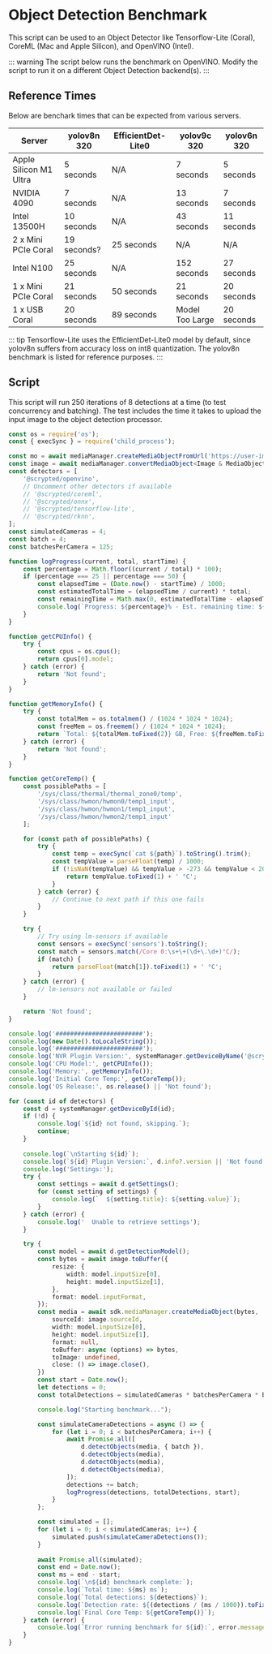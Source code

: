# Object Detection Benchmark

This script can be used to an Object Detector like Tensorflow-Lite (Coral), CoreML (Mac and Apple Silicon), and OpenVINO (Intel).


::: warning
The script below runs the benchmark on OpenVINO. Modify the script to run it on a different Object Detection backend(s).
:::

## Reference Times

Below are benchark times that can be expected from various servers. 

|Server|yolov8n 320|EfficientDet-Lite0|yolov9c 320|yolov6n 320|
|-|-|-|-|-|
|Apple Silicon M1 Ultra|5 seconds|N/A|7 seconds|5 seconds|
|NVIDIA 4090|7 seconds|N/A|13 seconds|7 seconds|
|Intel 13500H|10 seconds|N/A|43 seconds|11 seconds|
|2 x Mini PCIe Coral|19 seconds?|25 seconds|N/A|N/A|
|Intel N100|25 seconds|N/A|152 seconds|27 seconds|
|1 x Mini PCIe Coral|21 seconds|50 seconds|21 seconds|20 seconds|
|1 x USB Coral|20 seconds|89 seconds|Model Too Large|20 seconds|

::: tip
Tensorflow-Lite uses the EfficientDet-Lite0 model by default, since yolov8n suffers from accuracy loss on int8 quantization. The yolov8n benchmark is listed for reference purposes.
:::

## Script

This script will run 250 iterations of 8 detections at a time (to test concurrency and batching). The test includes the time it takes to upload the input image to the object detection processor.

```ts
const os = require('os');
const { execSync } = require('child_process');

const mo = await mediaManager.createMediaObjectFromUrl('https://user-images.githubusercontent.com/73924/230690188-7a25983a-0630-44e9-9e2d-b4ac150f1524.jpg');
const image = await mediaManager.convertMediaObject<Image & MediaObject>(mo, 'x-scrypted/x-scrypted-image');
const detectors = [
    '@scrypted/openvino',
    // Uncomment other detectors if available
    // '@scrypted/coreml',
    // '@scrypted/onnx',
    // '@scrypted/tensorflow-lite',
    // '@scrypted/rknn',
];
const simulatedCameras = 4;
const batch = 4;
const batchesPerCamera = 125;

function logProgress(current, total, startTime) {
    const percentage = Math.floor((current / total) * 100);
    if (percentage === 25 || percentage === 50) {
        const elapsedTime = (Date.now() - startTime) / 1000;
        const estimatedTotalTime = (elapsedTime / current) * total;
        const remainingTime = Math.max(0, estimatedTotalTime - elapsedTime);
        console.log(`Progress: ${percentage}% - Est. remaining time: ${remainingTime.toFixed(1)}s`);
    }
}

function getCPUInfo() {
    try {
        const cpus = os.cpus();
        return cpus[0].model;
    } catch (error) {
        return 'Not found';
    }
}

function getMemoryInfo() {
    try {
        const totalMem = os.totalmem() / (1024 * 1024 * 1024);
        const freeMem = os.freemem() / (1024 * 1024 * 1024);
        return `Total: ${totalMem.toFixed(2)} GB, Free: ${freeMem.toFixed(2)} GB`;
    } catch (error) {
        return 'Not found';
    }
}

function getCoreTemp() {
    const possiblePaths = [
        '/sys/class/thermal/thermal_zone0/temp',
        '/sys/class/hwmon/hwmon0/temp1_input',
        '/sys/class/hwmon/hwmon1/temp1_input',
        '/sys/class/hwmon/hwmon2/temp1_input'
    ];

    for (const path of possiblePaths) {
        try {
            const temp = execSync(`cat ${path}`).toString().trim();
            const tempValue = parseFloat(temp) / 1000;
            if (!isNaN(tempValue) && tempValue > -273 && tempValue < 200) {
                return tempValue.toFixed(1) + ' °C';
            }
        } catch (error) {
            // Continue to next path if this one fails
        }
    }

    try {
        // Try using lm-sensors if available
        const sensors = execSync('sensors').toString();
        const match = sensors.match(/Core 0:\s+\+(\d+\.\d+)°C/);
        if (match) {
            return parseFloat(match[1]).toFixed(1) + ' °C';
        }
    } catch (error) {
        // lm-sensors not available or failed
    }

    return 'Not found';
}

console.log('########################');
console.log(new Date().toLocaleString());
console.log('########################');
console.log('NVR Plugin Version:', systemManager.getDeviceByName('@scrypted/nvr')?.info?.version || 'Not found');
console.log('CPU Model:', getCPUInfo());
console.log('Memory:', getMemoryInfo());
console.log('Initial Core Temp:', getCoreTemp());
console.log('OS Release:', os.release() || 'Not found');

for (const id of detectors) {
    const d = systemManager.getDeviceById(id);
    if (!d) {
        console.log(`${id} not found, skipping.`);
        continue;
    }
    
    console.log(`\nStarting ${id}`);
    console.log(`${id} Plugin Version:`, d.info?.version || 'Not found');
    console.log('Settings:');
    try {
        const settings = await d.getSettings();
        for (const setting of settings) {
            console.log(`  ${setting.title}: ${setting.value}`);
        }
    } catch (error) {
        console.log('  Unable to retrieve settings');
    }

    try {
        const model = await d.getDetectionModel();
        const bytes = await image.toBuffer({
            resize: {
                width: model.inputSize[0],
                height: model.inputSize[1],
            },
            format: model.inputFormat,
        });
        const media = await sdk.mediaManager.createMediaObject(bytes, 'x-scrypted/x-scrypted-image', {
            sourceId: image.sourceId,
            width: model.inputSize[0],
            height: model.inputSize[1],
            format: null,
            toBuffer: async (options) => bytes,
            toImage: undefined,
            close: () => image.close(),
        })
        const start = Date.now();
        let detections = 0;
        const totalDetections = simulatedCameras * batchesPerCamera * batch;

        console.log("Starting benchmark...");

        const simulateCameraDetections = async () => {
            for (let i = 0; i < batchesPerCamera; i++) {
                await Promise.all([
                    d.detectObjects(media, { batch }),
                    d.detectObjects(media),
                    d.detectObjects(media),
                    d.detectObjects(media),
                ]);
                detections += batch;
                logProgress(detections, totalDetections, start);
            }
        };

        const simulated = [];
        for (let i = 0; i < simulatedCameras; i++) {
            simulated.push(simulateCameraDetections());
        }
        
        await Promise.all(simulated);
        const end = Date.now();
        const ms = end - start;
        console.log(`\n${id} benchmark complete:`);
        console.log(`Total time: ${ms} ms`);
        console.log(`Total detections: ${detections}`);
        console.log(`Detection rate: ${(detections / (ms / 1000)).toFixed(2)} detections per second`);
        console.log(`Final Core Temp: ${getCoreTemp()}`);
    } catch (error) {
        console.log(`Error running benchmark for ${id}:`, error.message);
    }
}
```
